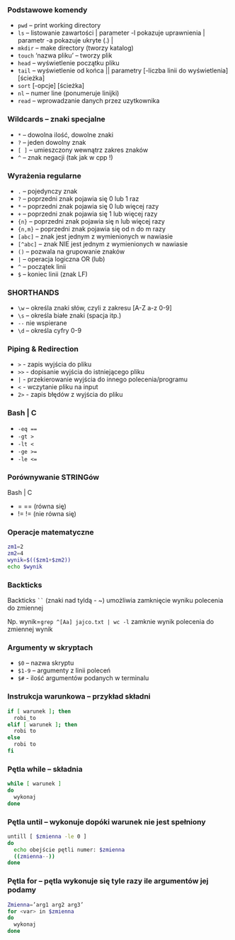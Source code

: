 ### Podstawowe komendy
* `pwd` – print working directory
* `ls` – listowanie zawartości | parameter -l pokazuje uprawnienia | parametr -a pokazuje ukryte (.) |
* `mkdir` – make directory (tworzy katalog)
* `touch` ‘nazwa pliku’ – tworzy plik
* `head` – wyświetlenie początku pliku
* `tail` – wyświetlenie od końca || parametry [-liczba linii do wyświetlenia] [ścieżka]
* `sort` [-opcje] [ścieżka]
* `nl` – numer line (ponumeruje linijki)
* `read` – wprowadzanie danych przez uzytkownika

### Wildcards – znaki specjalne
* `*` – dowolna ilość, dowolne znaki
* `?` – jeden dowolny znak
* `[ ]` – umieszczony wewnątrz zakres znaków
* `^` – znak negacji (tak jak w cpp !)

### Wyrażenia regularne
* `.` – pojedynczy znak
* `?` – poprzedni znak pojawia się 0 lub 1 raz
* `*` – poprzedni znak pojawia się 0 lub więcej razy
* `+` – poprzedni znak pojawia się 1 lub więcej razy
* `{n}` – poprzedni znak pojawia się n lub więcej razy
* `{n,m}` – poprzedni znak pojawia się od n do m razy
* `[abc]` – znak jest jednym z wymienionych w nawiasie
* `[^abc]` – znak NIE jest jednym z wymienionych w nawiasie
* `()` – pozwala na grupowanie znaków
* `|` – operacja logiczna OR (lub)
* `^` – początek linii
* `$` – koniec linii (znak LF)

### SHORTHANDS
* `\w` – określa znaki słów, czyli z zakresu [A-Z a-z 0-9]
* `\s` – określa białe znaki (spacja itp.)
* `--` nie wspierane
* `\d` – określa cyfry 0-9

### Piping & Redirection
* `>` - zapis wyjścia do pliku
* `>>` - dopisanie wyjścia do istniejącego pliku
* `|` - przekierowanie wyjścia do innego polecenia/programu
* `<` - wczytanie pliku na input
* `2>` - zapis błędów z wyjścia do pliku

### Bash | C
* `-eq ==`
* `-gt >`
* `-lt <`
* `-ge >=`
* `-le <=`

### Porównywanie STRINGów
Bash | C
* = == (równa się)
* != != (nie równa się)

### Operacje matematyczne
```sh
zm1=2
zm2=4
wynik=$(($zm1+$zm2))
echo $wynik
```

### Backticks
Backticks ` `` ` (znaki nad tyldą - ~) umożliwia zamknięcie wyniku polecenia do zmiennej

Np. wynik=`grep ^[Aa] jajco.txt | wc -l` zamknie wynik polecenia do zmiennej wynik

### Argumenty w skryptach
* `$0` – nazwa skryptu
* `$1-9` – argumenty z linii poleceń
* `$#` - ilość argumentów podanych w terminalu

### Instrukcja warunkowa – przykład składni
```sh
if [ warunek ]; then
  robi_to
elif [ warunek ]; then
  robi to
else
  robi to
fi
```

### Pętla while – składnia
```sh
while [ warunek ]
do
  wykonaj
done
```

### Pętla until – wykonuje dopóki warunek nie jest spełniony
```sh
untill [ $zmienna -le 0 ]
do
  echo obejście pętli numer: $zmienna
  ((zmienna--))
done
```


### Pętla for – pętla wykonuje się tyle razy ile argumentów jej podamy
```sh
Zmienna=’arg1 arg2 arg3’
for <var> in $zmienna
do
  wykonaj
done
```
